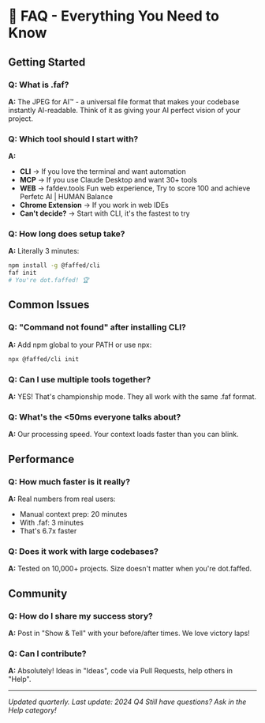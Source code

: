 # 🏁 FAQ - Everything You Need to Know

## Getting Started

### Q: What is .faf?
**A:** The JPEG for AI™ - a universal file format that makes your codebase instantly AI-readable. Think of it as giving your AI perfect vision of your project.

### Q: Which tool should I start with?
**A:** 
- **CLI** → If you love the terminal and want automation
- **MCP** → If you use Claude Desktop and want 30+ tools
- **WEB** → fafdev.tools Fun web experience, Try to score 100 and achieve Perfetc AI | HUMAN Balance
- **Chrome Extension** → If you work in web IDEs
- **Can't decide?** → Start with CLI, it's the fastest to try

### Q: How long does setup take?
**A:** Literally 3 minutes:
```bash
npm install -g @faffed/cli
faf init
# You're dot.faffed! 🏆
```

## Common Issues

### Q: "Command not found" after installing CLI?
**A:** Add npm global to your PATH or use npx:
```bash
npx @faffed/cli init
```

### Q: Can I use multiple tools together?
**A:** YES! That's championship mode. They all work with the same .faf format.

### Q: What's the <50ms everyone talks about?
**A:** Our processing speed. Your context loads faster than you can blink.

## Performance

### Q: How much faster is it really?
**A:** Real numbers from real users:
- Manual context prep: 20 minutes
- With .faf: 3 minutes
- That's 6.7x faster

### Q: Does it work with large codebases?
**A:** Tested on 10,000+ projects. Size doesn't matter when you're dot.faffed.

## Community

### Q: How do I share my success story?
**A:** Post in "Show & Tell" with your before/after times. We love victory laps!

### Q: Can I contribute?
**A:** Absolutely! Ideas in "Ideas", code via Pull Requests, help others in "Help".

---

*Updated quarterly. Last update: 2024 Q4*
*Still have questions? Ask in the Help category!*
